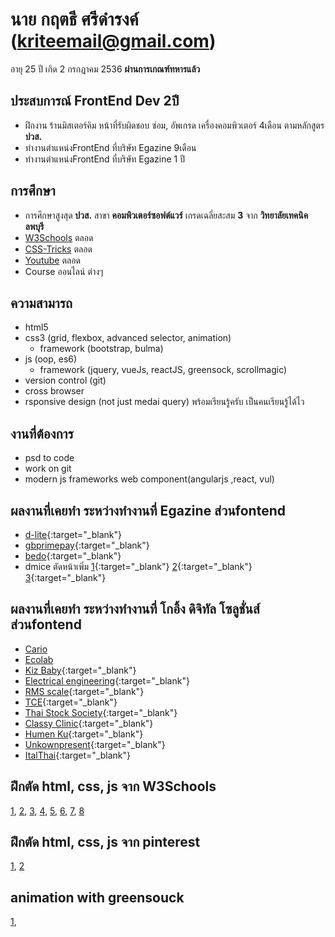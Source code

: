  # นาย กฤตธี ศรีดำรงค์  (kriteemail@gmail.com)
อายุ 25 ปี เกิด 2 กรกฎาคม 2536
**ผ่านการเกณฑ์ทหารแล้ว**
## ประสบการณ์ FrontEnd Dev 2ปี 
- ฝึกงาน ร้านมิสเตอร์คิม หน้าที่รับผิดชอบ ซ่อม, อัพเกรด เครื่องคอมพิวเตอร์ 4เดือน ตามหลักสูตร **ปวส.**
- ทำงานตำแหน่งFrontEnd ที่บริษัท Egazine 9เดือน
- ทำงานตำแหน่งFrontEnd ที่บริษัท Egazine 1 ปี

## การศึกษา
- การศึกษาสูงสุด **ปวส.** สาขา **คอมพิวเตอร์ซอฟต์แวร์** เกรดเฉลี่ยสะสม **3** จาก **วิทยาลัยเทคนิคลพบุรี**
- [W3Schools](https://www.w3schools.com/) ตลอด
- [CSS-Tricks](https://css-tricks.com/) ตลอด
- [Youtube](https://youtube.com/) ตลอด
- Course ออนไลน์ ต่างๆ
##  ความสามารถ 
- html5
- css3 (grid, flexbox, advanced selector, animation)
  - framework (bootstrap, bulma)
- js (oop, es6)
  - framework (jquery, vueJs, reactJS, greensock, scrollmagic)
- version control (git)
- cross browser
- rsponsive design (not just medai query)
  พร้อมเรียนรู้ครับ เป็นคนเรียนรู้ได้ไว
## งานที่ต้องการ 
- psd to code
- work on git
- modern js frameworks web component(angularjs ,react, vul)
## ผลงานที่เคยทำ ระหว่างทำงานที่ Egazine  ส่วนfontend
 - [d-lite](http://www.d-lite.co.th/){:target="_blank"}
 - [gbprimepay](https://www.gbprimepay.com/){:target="_blank"}
 - [bedo](http://www1.bedo.or.th/bedo/home.php){:target="_blank"}
 - dmice ตัดหน้าเพิ่ม 
 [1](http://dmiceplanner.businesseventsthailand.com/dmice/campaign-d-c.php){:target="_blank"}
 [2](http://dmiceplanner.businesseventsthailand.com/dmice/campaign-d-e.php){:target="_blank"}
 [3](http://dmiceplanner.businesseventsthailand.com/dmice/copromotionwithtat.php){:target="_blank"}
## ผลงานที่เคยทำ ระหว่างทำงานที่ โกอิ้ง ดิจิทัล โซลูชั่นส์  ส่วนfontend
- [Cario](http://wordpress-155228-563366.cloudwaysapps.com/)
- [Ecolab](http://ecolab-service.co.th/)
- [Kiz Baby](https://woocommerce-155228-821397.cloudwaysapps.com/){:target="_blank"}
- [Electrical engineering](http://ee.eng.su.ac.th/ ){:target="_blank"}
- [RMS scale](http://rmsdigitalscale.com/home/shop/){:target="_blank"}
- [TCE](http://tcesolutions.com/){:target="_blank"}
- [Thai Stock Society](http://wordpress-155228-536664.cloudwaysapps.com/){:target="_blank"}
- [Classy Clinic](http://classyclinic.com/){:target="_blank"}
- [Humen Ku](http://phpstack-155228-700635.cloudwaysapps.com/Exam){:target="_blank"}
- [Unkownpresent](https://unknownpresent.com/){:target="_blank"}
- [ItalThai](http://www.italthaiengineering.com/backupGoing/){:target="_blank"}
 
## ฝึกตัด html, css, js จาก W3Schools
 [1](https://cdn.rawgit.com/kriteeT/portfolio/ae1c6f1c/work/About-me/index.html), 
 [2](https://cdn.rawgit.com/kriteeT/portfolio/ae1c6f1c/work/social/index.html),
 [3](https://cdn.rawgit.com/kriteeT/portfolio/a5e1b722/work/mailbox/index.html),
 [4](https://rawgit.com/kriteeT/portfolio/master/work/webhotel/index.html),
 [5](https://cdn.rawgit.com/kriteeT/portfolio/ae1c6f1c/work/admin/index.html),
 [6](https://cdn.rawgit.com/kriteeT/portfolio/ae1c6f1c/work/practice/index.html),
 [7](https://rawgit.com/kriteeT/portfolio/master/work/webhotel/index.html),
 [8](https://rawgit.com/kriteeT/portfolio/master/work/mobile/index.html)
## ฝึกตัด html, css, js จาก pinterest
 [1](https://cdn.rawgit.com/kriteeT/portfolio/73de9300/work/psd1/index.html), 
 [2](https://cdn.rawgit.com/kriteeT/portfolio/73de9300/work/psd2/index.html)
## animation with greensouck
 [1](https://rawgit.com/kriteeT/portfolio/master/work/psd1-animation/index.html), 



 
